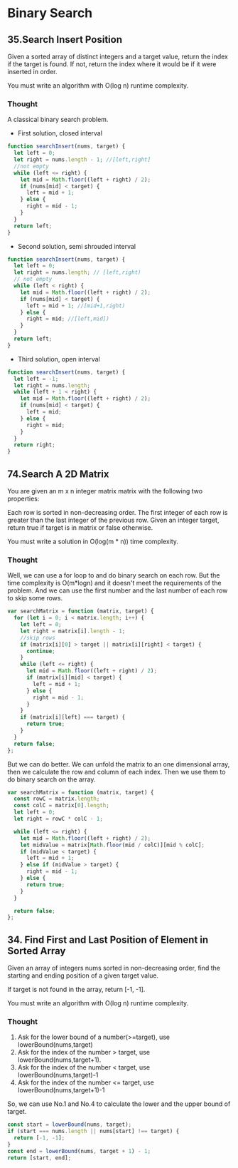 # Binary Search

## 35.Search Insert Position

Given a sorted array of distinct integers and a target value, return the index if the target is found. If not, return the index where it would be if it were inserted in order.

You must write an algorithm with O(log n) runtime complexity.

### Thought

A classical binary search problem.

- First solution, closed interval

```javascript
function searchInsert(nums, target) {
  let left = 0;
  let right = nums.length - 1; //[left,right]
  //not empty
  while (left <= right) {
    let mid = Math.floor((left + right) / 2);
    if (nums[mid] < target) {
      left = mid + 1;
    } else {
      right = mid - 1;
    }
  }
  return left;
}
```

- Second solution, semi shrouded interval

```javascript
function searchInsert(nums, target) {
  let left = 0;
  let right = nums.length; // [left,right)
  // not empty
  while (left < right) {
    let mid = Math.floor((left + right) / 2);
    if (nums[mid] < target) {
      left = mid + 1; //[mid+1,right)
    } else {
      right = mid; //[left,mid])
    }
  }
  return left;
}
```

- Third solution, open interval

```javascript
function searchInsert(nums, target) {
  let left = -1;
  let right = nums.length;
  while (left + 1 < right) {
    let mid = Math.floor((left + right) / 2);
    if (nums[mid] < target) {
      left = mid;
    } else {
      right = mid;
    }
  }
  return right;
}
```

## 74.Search A 2D Matrix

You are given an m x n integer matrix matrix with the following two properties:

Each row is sorted in non-decreasing order.
The first integer of each row is greater than the last integer of the previous row.
Given an integer target, return true if target is in matrix or false otherwise.

You must write a solution in O(log(m \* n)) time complexity.

### Thought

Well, we can use a for loop to and do binary search on each row. But the time complexity is O(m\*logn) and it doesn't meet the requirements of the problem. And we can use the first number and the last number of each row to skip some rows.

```javascript
var searchMatrix = function (matrix, target) {
  for (let i = 0; i < matrix.length; i++) {
    let left = 0;
    let right = matrix[i].length - 1;
    //skip rows
    if (matrix[i][0] > target || matrix[i][right] < target) {
      continue;
    }
    while (left <= right) {
      let mid = Math.floor((left + right) / 2);
      if (matrix[i][mid] < target) {
        left = mid + 1;
      } else {
        right = mid - 1;
      }
    }
    if (matrix[i][left] === target) {
      return true;
    }
  }
  return false;
};
```

But we can do better. We can unfold the matrix to an one dimensional array, then we calculate the row and column of each index. Then we use them to do binary search on the array.

```javascript
var searchMatrix = function (matrix, target) {
  const rowC = matrix.length;
  const colC = matrix[0].length;
  let left = 0;
  let right = rowC * colC - 1;

  while (left <= right) {
    let mid = Math.floor((left + right) / 2);
    let midValue = matrix[Math.floor(mid / colC)][mid % colC];
    if (midValue < target) {
      left = mid + 1;
    } else if (midValue > target) {
      right = mid - 1;
    } else {
      return true;
    }
  }

  return false;
};
```

## 34. Find First and Last Position of Element in Sorted Array

Given an array of integers nums sorted in non-decreasing order, find the starting and ending position of a given target value.

If target is not found in the array, return [-1, -1].

You must write an algorithm with O(log n) runtime complexity.

### Thought

1. Ask for the lower bound of a number(>=target), use lowerBound(nums,target)
2. Ask for the index of the number > target, use lowerBound(nums,target+1).
3. Ask for the index of the number < target, use lowerBound(nums,target)-1
4. Ask for the index of the number <= target, use lowerBound(nums,target+1)-1

So, we can use No.1 and No.4 to calculate the lower and the upper bound of target.

```javascript
const start = lowerBound(nums, target);
if (start === nums.length || nums[start] !== target) {
  return [-1, -1];
}
const end = lowerBound(nums, target + 1) - 1;
return [start, end];
```
